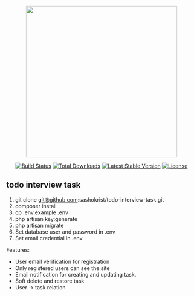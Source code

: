 <p align="center"><img src="https://res.cloudinary.com/dtfbvvkyp/image/upload/v1566331377/laravel-logolockup-cmyk-red.svg" width="400"></p>

<p align="center">
<a href="https://travis-ci.org/laravel/framework"><img src="https://travis-ci.org/laravel/framework.svg" alt="Build Status"></a>
<a href="https://packagist.org/packages/laravel/framework"><img src="https://poser.pugx.org/laravel/framework/d/total.svg" alt="Total Downloads"></a>
<a href="https://packagist.org/packages/laravel/framework"><img src="https://poser.pugx.org/laravel/framework/v/stable.svg" alt="Latest Stable Version"></a>
<a href="https://packagist.org/packages/laravel/framework"><img src="https://poser.pugx.org/laravel/framework/license.svg" alt="License"></a>
</p>

## todo interview task
1. git clone git@github.com:sashokrist/todo-interview-task.git
2. composer install
3. cp .env.example .env
4. php artisan key:generate
5. php artisan migrate
6. Set database user and password in .env
7. Set email credential in .env

Features:
- User email verification for registration
- Only registered users can see the site
- Email notification for creating and updating task.
- Soft delete and restore task
- User -> task relation 


